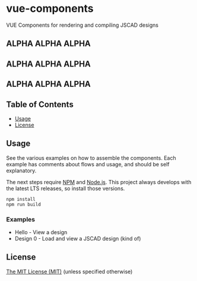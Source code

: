 # vue-components

VUE Components for rendering and compiling JSCAD designs

## ALPHA ALPHA ALPHA
## ALPHA ALPHA ALPHA
## ALPHA ALPHA ALPHA

## Table of Contents
- [Usage](#usage)
- [License](#license)

## Usage

See the various examples on how to assemble the components.
Each example has comments about flows and usage, and should be self explanatory.

The next steps require [NPM](https://www.npmjs.com/) and [Node.js](https://nodejs.org).
This project always develops with the latest LTS releases, so install those versions.
```
npm install
npm run build
```

### Examples
- Hello - View a design
- Design 0 - Load and view a JSCAD design (kind of)

## License

[The MIT License (MIT)](https://github.com/jscad/OpenJSCAD.org/blob/master/LICENSE)
(unless specified otherwise)
